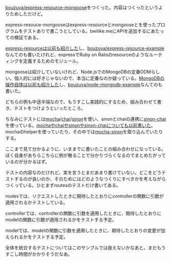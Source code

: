 [bouzuya/express-resource-mongoose][]をつくった。内容はつくったというよりためしただけど。

express-resouce-mongooseはexpress-resourceとmongooseとを使ったプログラムをテストありで書こうとしている。bwilike.meにAPIを追加するにあたっての検証である。

[express-resourceは以前も紹介した](https://blog.bouzuya.net/2013/11/15/express-resource/)し、[bouzuya/express-resource-example][]なんてのも書いたけれど、expressでRuby on Railsのresourceのようなルーティングを定義するためのモジュール。

mongooseは紹介していないけれど、Node.jsでのMongoDBの定番ODMらしい。個人的には好きじゃないので、本当に定番なのか疑っている。[MongoDBの操作自体は以前も紹介した](https://blog.bouzuya.net/2013/11/10/nodejs-mongodb/)し、[bouzuya/node-mongodb-example][]なんてのも書いた。

どちらの例も中途半端なので、もうすこし実践的にするため、組み合わせて書き、テストをつけようといったところ。

ちなみにテストには[mocha][visionmedia/mocha]/[chai][chaijs/chai]/[sinon][cjohansen/Sinon.JS]を使い、sinonとchaiの連携に[sinon-chai][domenic/sinon-chai]を使っている。[mochaやchaiやsinonやsinon-chaiについても以前書いた](https://blog.bouzuya.net/2014/02/15/diary/)。mochaのhelperを使っていたり、その中では[mocha-sinon][elliotf/mocha-sinon]を取り込んでいたりする。

ここまで見て分かるように、いままでに書いたことの組み合わせになっている。ぼく自身があちらこちらに例が散ることで分かりづらくなるのでまとめたがっているのが分かるはず。

テストの内容なのだけれど、実を言うとまだあまり書けていない。どこをどうテストするのが良いのか、そのためにはどのようなつくりにすべきかを考えながらつくっている。ひとまずroutesのテストだけ書いてある。

routesでは、リクエストしたときに期待したとおりにcontrollerの関数に引数が適用されるかテストしている。

controllerでは、controllerの関数に引数を適用したときに、期待したとおりにmodelの関数に引数が適用されるかをテストする予定。

modelでは、modelの関数に引数を適用したときに、期待したとおりの変更が加えられるかをテストする予定。

全体を統合するテストについてはこのサンプルでは扱えないかなあと。まだもうすこし時間がかかりそうだなあ。

[bouzuya/express-resource-mongoose]: https://github.com/bouzuya/express-resource-mongoose
[bouzuya/express-resource-example]: https://github.com/bouzuya/express-resource-example
[bouzuya/node-mongodb-example]: https://github.com/bouzuya/node-mongodb-example
[visionmedia/mocha]: https://github.com/visionmedia/mocha
[chaijs/chai]: https://github.com/chaijs/chai
[cjohansen/Sinon.JS]: https://github.com/cjohansen/Sinon.JS
[domenic/sinon-chai]: https://github.com/domenic/sinon-chai
[elliotf/mocha-sinon]: https://github.com/elliotf/mocha-sinon

